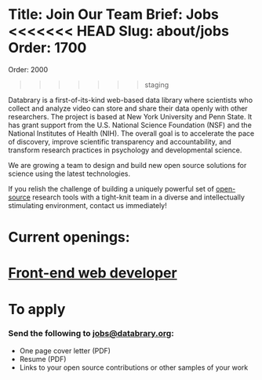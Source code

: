 Title: Join Our Team
Brief: Jobs
<<<<<<< HEAD
Slug: about/jobs
Order: 1700
=======
Order: 2000
>>>>>>> staging

Databrary is a first-of-its-kind web-based data library where scientists who collect and analyze video can store and share their data openly with other researchers.
The project is based at New York University and Penn State.
It has grant support from the U.S. National Science Foundation (NSF) and the National Institutes of Health (NIH).
The overall goal is to accelerate the pace of discovery, improve scientific transparency and accountability, and transform research practices in psychology and developmental science.

We are growing a team to design and build new open source solutions for science using the latest technologies.

If you relish the challenge of building a uniquely powerful set of [open-source](https://github.com/databrary) research tools with a tight-knit team in a diverse and intellectually stimulating environment, contact us immediately!

# Current openings:
# [Front-end web developer](|filename|jobs/front-end.md)

# To apply
### Send the following to jobs@databrary.org:

- One page cover letter (PDF)
- Resume (PDF)
- Links to your open source contributions or other samples of your work

